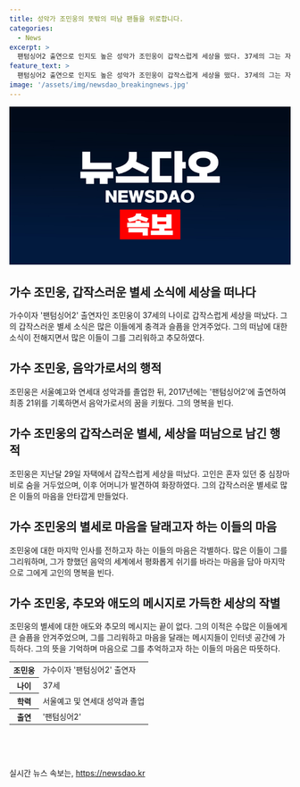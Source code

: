 ```yaml
---
title: 성악가 조민웅의 뜻밖의 떠남 팬들을 위로합니다.
categories:
  - News
excerpt: >
  팬텀싱어2 출연으로 인지도 높은 성악가 조민웅이 갑작스럽게 세상을 떴다. 37세의 그는 자택에서 혼자 있던 중 심장마비로 숨진 채 발견됐으며, 뒤늦게 어머니에 의해 발견됐다. 주변 연예계 동료들은 그의 갑작스러운 죽음에 충격을 받고 회고했다. 누리꾼들도 그를 그리워하며 애도의 메시지를 전했다. 기사 전문을 보러 가기 전에 그의 갑작스러운 죽음에 대한 의견을 확인해보세요.
feature_text: >
  팬텀싱어2 출연으로 인지도 높은 성악가 조민웅이 갑작스럽게 세상을 떴다. 37세의 그는 자택에서 혼자 있던 중 심장마비로 숨진 채 발견됐으며, 뒤늦게 어머니에 의해 발견됐다. 주변 연예계 동료들은 그의 갑작스러운 죽음에 충격을 받고 회고했다. 누리꾼들도 그를 그리워하며 애도의 메시지를 전했다. 기사 전문을 보러 가기 전에 그의 갑작스러운 죽음에 대한 의견을 확인해보세요.
image: '/assets/img/newsdao_breakingnews.jpg'
---
```


<p><img src="/assets/img/newsdao_breakingnews.jpg" alt="ontimetimes 속보" /></p>

<h2 data-ke-size="size26">가수 조민웅, 갑작스러운 별세 소식에 세상을 떠나다</h2>

<p data-ke-size="size16">가수이자 '팬텀싱어2' 출연자인 조민웅이 37세의 나이로 갑작스럽게 세상을 떠났다. 그의 갑작스러운 별세 소식은 많은 이들에게 충격과 슬픔을 안겨주었다. 그의 떠남에 대한 소식이 전해지면서 많은 이들이 그를 그리워하고 추모하였다.</p>

<h2 data-ke-size="size26">가수 조민웅, 음악가로서의 행적</h2>

<p data-ke-size="size16">조민웅은 서울예고와 연세대 성악과를 졸업한 뒤, 2017년에는 '팬텀싱어2'에 출연하여 최종 21위를 기록하면서 음악가로서의 꿈을 키웠다. 그의 명복을 빈다.</p>

<h2 data-ke-size="size26">가수 조민웅의 갑작스러운 별세, 세상을 떠남으로 남긴 행적</h2>

<p data-ke-size="size16">조민웅은 지난달 29일 자택에서 갑작스럽게 세상을 떠났다. 고인은 혼자 있던 중 심장마비로 숨을 거두었으며, 이후 어머니가 발견하여 화장하였다. 그의 갑작스러운 별세로 많은 이들의 마음을 안타깝게 만들었다.</p>

<h2 data-ke-size="size26">가수 조민웅의 별세로 마음을 달래고자 하는 이들의 마음</h2>

<p data-ke-size="size16">조민웅에 대한 마지막 인사를 전하고자 하는 이들의 마음은 각별하다. 많은 이들이 그를 그리워하며, 그가 향했던 음악의 세계에서 평화롭게 쉬기를 바라는 마음을 담아 마지막으로 그에게 고인의 명복을 빈다.</p>

<h2 data-ke-size="size26">가수 조민웅, 추모와 애도의 메시지로 가득한 세상의 작별</h2>

<p data-ke-size="size16">조민웅의 별세에 대한 애도와 추모의 메시지는 끝이 없다. 그의 이적은 수많은 이들에게 큰 슬픔을 안겨주었으며, 그를 그리워하고 마음을 달래는 메시지들이 인터넷 공간에 가득하다. 그의 뜻을 기억하며 마음으로 그를 추억하고자 하는 이들의 마음은 따뜻하다.</p>

<table>
  <tr>
    <th>조민웅</th>
    <td>가수이자 '팬텀싱어2' 출연자</td>
  </tr>
  <tr>
    <th>나이</th>
    <td>37세</td>
  </tr>
  <tr>
    <th>학력</th>
    <td>서울예고 및 연세대 성악과 졸업</td>
  </tr>
  <tr>
    <th>출연</th>
    <td>'팬텀싱어2'</td>
  </tr>
</table>

<p><p data-ke-size="size16">&nbsp;</p></p>

<p data-ke-size="size16">&nbsp;</p>
실시간 뉴스 속보는, <a href="https://newsdao.kr" rel="dofollow">https://newsdao.kr</a>


